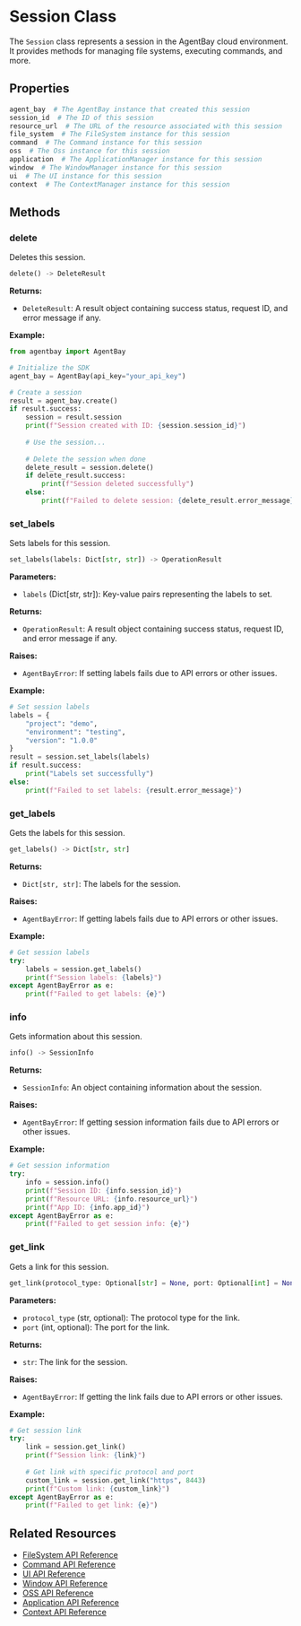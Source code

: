 # Session Class

The `Session` class represents a session in the AgentBay cloud environment. It provides methods for managing file systems, executing commands, and more.

## Properties

```python
agent_bay  # The AgentBay instance that created this session
session_id  # The ID of this session
resource_url  # The URL of the resource associated with this session
file_system  # The FileSystem instance for this session
command  # The Command instance for this session
oss  # The Oss instance for this session
application  # The ApplicationManager instance for this session
window  # The WindowManager instance for this session
ui  # The UI instance for this session
context  # The ContextManager instance for this session
```

## Methods

### delete

Deletes this session.

```python
delete() -> DeleteResult
```

**Returns:**
- `DeleteResult`: A result object containing success status, request ID, and error message if any.

**Example:**
```python
from agentbay import AgentBay

# Initialize the SDK
agent_bay = AgentBay(api_key="your_api_key")

# Create a session
result = agent_bay.create()
if result.success:
    session = result.session
    print(f"Session created with ID: {session.session_id}")
    
    # Use the session...
    
    # Delete the session when done
    delete_result = session.delete()
    if delete_result.success:
        print(f"Session deleted successfully")
    else:
        print(f"Failed to delete session: {delete_result.error_message}")
```

### set_labels

Sets labels for this session.

```python
set_labels(labels: Dict[str, str]) -> OperationResult
```

**Parameters:**
- `labels` (Dict[str, str]): Key-value pairs representing the labels to set.

**Returns:**
- `OperationResult`: A result object containing success status, request ID, and error message if any.

**Raises:**
- `AgentBayError`: If setting labels fails due to API errors or other issues.

**Example:**
```python
# Set session labels
labels = {
    "project": "demo",
    "environment": "testing",
    "version": "1.0.0"
}
result = session.set_labels(labels)
if result.success:
    print("Labels set successfully")
else:
    print(f"Failed to set labels: {result.error_message}")
```

### get_labels

Gets the labels for this session.

```python
get_labels() -> Dict[str, str]
```

**Returns:**
- `Dict[str, str]`: The labels for the session.

**Raises:**
- `AgentBayError`: If getting labels fails due to API errors or other issues.

**Example:**
```python
# Get session labels
try:
    labels = session.get_labels()
    print(f"Session labels: {labels}")
except AgentBayError as e:
    print(f"Failed to get labels: {e}")
```

### info

Gets information about this session.

```python
info() -> SessionInfo
```

**Returns:**
- `SessionInfo`: An object containing information about the session.

**Raises:**
- `AgentBayError`: If getting session information fails due to API errors or other issues.

**Example:**
```python
# Get session information
try:
    info = session.info()
    print(f"Session ID: {info.session_id}")
    print(f"Resource URL: {info.resource_url}")
    print(f"App ID: {info.app_id}")
except AgentBayError as e:
    print(f"Failed to get session info: {e}")
```

### get_link

Gets a link for this session.

```python
get_link(protocol_type: Optional[str] = None, port: Optional[int] = None) -> str
```

**Parameters:**
- `protocol_type` (str, optional): The protocol type for the link.
- `port` (int, optional): The port for the link.

**Returns:**
- `str`: The link for the session.

**Raises:**
- `AgentBayError`: If getting the link fails due to API errors or other issues.

**Example:**
```python
# Get session link
try:
    link = session.get_link()
    print(f"Session link: {link}")
    
    # Get link with specific protocol and port
    custom_link = session.get_link("https", 8443)
    print(f"Custom link: {custom_link}")
except AgentBayError as e:
    print(f"Failed to get link: {e}")
```

## Related Resources

- [FileSystem API Reference](filesystem.md)
- [Command API Reference](command.md)
- [UI API Reference](ui.md)
- [Window API Reference](window.md)
- [OSS API Reference](oss.md)
- [Application API Reference](application.md)
- [Context API Reference](context-manager.md) 